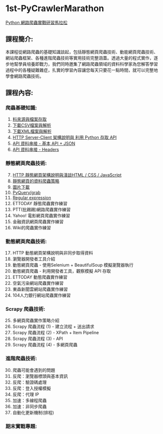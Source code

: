 # 1st-PyCrawlerMarathon  
[Python 網路爬蟲實戰研習馬拉松](https://pycrawler.cupoy.com/)
## 課程簡介:
本課程從網路爬蟲的基礎知識談起，包括靜態網頁爬蟲技術、動能網頁爬蟲技術、網站爬蟲框架、各種進階爬蟲技術等實用技術完整涵蓋。透過大量的程式實作，逐步地幫學員培養即戰力，我們同時邀集了網路爬蟲領域的資料科學家為您解答學習過程中的各種疑難雜症，扎實的學習內容讓您每天只要花一點時間，就可以完整地學會網路爬蟲技術。
## 課程內容:
### 爬蟲基礎知識:
1. [料來源與檔案存取](https://github.com/HaoZengTW/1st-PyCrawlerMarathon/tree/master/Homework/Day_01_%E8%B3%87%E6%96%99%E4%BE%86%E6%BA%90%E8%88%87%E6%AA%94%E6%A1%88%E5%AD%98%E5%8F%96)
2. [下載CSV檔案與解析](https://github.com/HaoZengTW/1st-PyCrawlerMarathon/tree/master/Homework/Day_02_%E4%B8%8B%E8%BC%89CSV%E6%AA%94%E6%A1%88%E8%88%87%E8%A7%A3%E6%9E%90)
3. [下載XML檔案與解析](https://github.com/HaoZengTW/1st-PyCrawlerMarathon/tree/master/Homework/Day_03_%E4%B8%8B%E8%BC%89XML%E6%AA%94%E6%A1%88%E8%88%87%E8%A7%A3%E6%9E%90)
4. [HTTP Server-Client 架構說明與 利用 Python 存取 API](https://github.com/HaoZengTW/1st-PyCrawlerMarathon/tree/master/Homework/Day_04_HTTP%20Server-Client%20%E6%9E%B6%E6%A7%8B%E8%AA%AA%E6%98%8E%E8%88%87%20%E5%88%A9%E7%94%A8%20Python%20%E5%AD%98%E5%8F%96%20API)
5. [API 資料串接 - 基本 API + JSON](https://github.com/HaoZengTW/1st-PyCrawlerMarathon/tree/master/Homework/Day_05_API%20%E8%B3%87%E6%96%99%E4%B8%B2%E6%8E%A5%20-%20%E5%9F%BA%E6%9C%AC%20API%20%2B%20JSON)
6. [API 資料串接 - Headers](https://github.com/HaoZengTW/1st-PyCrawlerMarathon/tree/master/Homework/Day_06_API%20%E8%B3%87%E6%96%99%E4%B8%B2%E6%8E%A5%20-%20Headers)
### 靜態網頁爬蟲技術:
7. [HTTP 靜態網頁架構說明與淺談HTML / CSS / JavaScript](https://github.com/HaoZengTW/1st-PyCrawlerMarathon/tree/master/Homework/Day_07_HTTP%20%E9%9D%9C%E6%85%8B%E7%B6%B2%E9%A0%81%E6%9E%B6%E6%A7%8B%E8%AA%AA%E6%98%8E%E8%88%87%E6%B7%BA%E8%AB%87HTML_CSS_JavaScript)
8. [靜態網頁的資料爬蟲策略](https://github.com/HaoZengTW/1st-PyCrawlerMarathon/tree/master/Homework/Day_08_%E9%9D%9C%E6%85%8B%E7%B6%B2%E9%A0%81%E7%9A%84%E8%B3%87%E6%96%99%E7%88%AC%E8%9F%B2%E7%AD%96%E7%95%A5)
9. [圖片下載](https://github.com/HaoZengTW/1st-PyCrawlerMarathon/tree/master/Homework/Day_09_%E5%9C%96%E7%89%87%E4%B8%8B%E8%BC%89)
10. [PyQuery/grab](https://github.com/HaoZengTW/1st-PyCrawlerMarathon/tree/master/Homework/Day_10_PyQuerygrab)
11. [Regular expression](https://github.com/HaoZengTW/1st-PyCrawlerMarathon/tree/master/Homework/Day_11_Regular%20expression)
12. ETTODAY 靜態爬蟲實作練習
13. PTT(批踢踢)網路爬蟲實作練習
14. Yahoo! 電影網頁爬蟲實作練習
15. 金融資訊網頁爬蟲實作練習
16. Wiki的爬蟲實作練習
### 動態網頁爬蟲技術:
17. HTTP 動態網頁架構說明與非同步取得資料
18. 瀏覽器開發者工具介紹
19. 動態網頁爬蟲 - 使用Selenium + BeautifulSoup 模擬瀏覽器執行
20. 動態網頁爬蟲 - 利用開發者工具，觀察模擬 API 存取
21. ETTODAY 動態爬蟲實作練習
22. 空氣污染網站爬蟲實作練習
23. 東森新聞雲網站爬蟲實作練習
24. 104人力銀行網站爬蟲實作練習
### Scrapy 爬蟲技術:
25. 多網頁爬蟲實作策略介紹
26. Scrapy 爬蟲流程 (1) - 建立流程 + 送出請求
27. Scrapy 爬蟲流程 (2) - XPath + Item Pipeline
28. Scrapy 爬蟲流程 (3) - API
29. Scrapy 爬蟲流程 (4) - 多網頁爬蟲
### 進階爬蟲技術:
30. 爬蟲可能會遇到的問題
31. 反爬：瀏覽器標頭與基本資訊
32. 反爬：驗證碼處理
33. 反爬：登入授權模擬
34. 反爬：代理 IP
35. 加速：多線程爬蟲
36. 加速：非同步爬蟲
37. 自動化更新機制(排程)
### 期末實戰專題:
